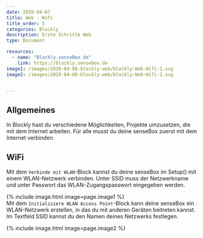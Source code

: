 ```yaml
---
date: 2020-04-07
title: Web - WiFi
title_order: 5
categories: Blockly
description: Erste Schritte Web
type: Document

resources:
  - name: "Blockly.senseBox.de"
    link: https://blockly.sensebox.de
image1: /images/2020-04-08-blockly-web/blockly-Web-Wifi-1.svg
image2: /images/2020-04-08-blockly-web/blockly-Web-Wifi-2.svg


---
```


## Allgemeines
In Blockly hast du verschiedene Möglichkeiten, Projekte umzusetzen, die mit dem Internet arbeiten. Für alle musst du deine senseBox zuerst mit dem Internet verbinden.

## WiFi
Mit dem `Verbinde mit WLAN`-Block kannst du deine senseBox im Setup() mit einem WLAN-Netzwerk verbinden. Unter SSID muss der Netzwerkname und unter Passwort das WLAN-Zugangspasswort eingegeben werden.

{% include image.html image=page.image1 %}
<br>
Mit dem `Initialisiere WLAN Access Point`-Block kann deine senseBox ein WLAN-Netzwerk erstellen, in das du mit anderen Geräten beitreten kannst. Im Textfeld SSID kannst du den Namen deines Netzwerks festlegen.

{% include image.html image=page.image2 %}
